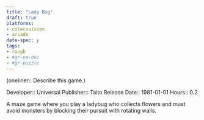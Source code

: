 ```yaml
---
title: "Lady Bug"
draft: true
platforms:
- colecovision
- arcade
date-spec: y
tags:
- rough
- #gr-na-dev 
- #gr-puzzle 
---
```


(oneliner:: Describe this game.)

Developer:: Universal
Publisher:: Taito
Release Date:: 1981-01-01
Hours:: 0.2

A maze game where you play a ladybug who collects flowers and must avoid monsters by blocking their pursuit with rotating walls.